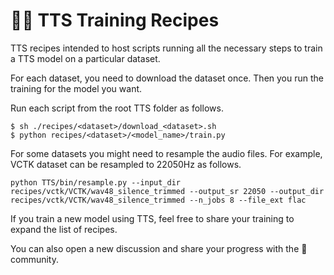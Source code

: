 # 🐸💬 TTS Training Recipes

TTS recipes intended to host scripts running all the necessary steps to train a TTS model on a particular dataset.

For each dataset, you need to download the dataset once. Then you run the training for the model you want.

Run each script from the root TTS folder as follows.

```console
$ sh ./recipes/<dataset>/download_<dataset>.sh
$ python recipes/<dataset>/<model_name>/train.py
```

For some datasets you might need to resample the audio files. For example, VCTK dataset can be resampled to 22050Hz as follows.

```console
python TTS/bin/resample.py --input_dir recipes/vctk/VCTK/wav48_silence_trimmed --output_sr 22050 --output_dir recipes/vctk/VCTK/wav48_silence_trimmed --n_jobs 8 --file_ext flac
```

If you train a new model using TTS, feel free to share your training to expand the list of recipes.

You can also open a new discussion and share your progress with the 🐸 community.
